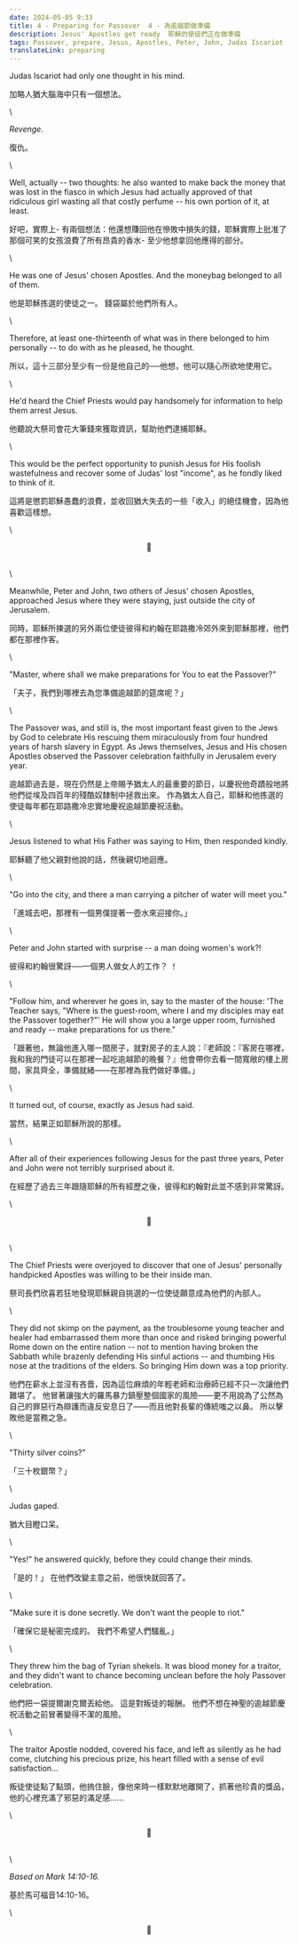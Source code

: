 ```yaml
---
date: 2024-05-05 9:33
title: 4 - Preparing for Passover  4 - 為逾越節做準備
description: Jesus' Apostles get ready  耶穌的使徒們正在做準備
tags: Passover, prepare, Jesus, Apostles, Peter, John, Judas Iscariot
translateLink: preparing
---
```


Judas Iscariot had only one thought in his mind. 

加略人猶大腦海中只有一個想法。

\

*Revenge.*

復仇。

\

Well, actually -- two thoughts: he also wanted to make back the money that was lost in the fiasco in which Jesus had actually approved of that ridiculous girl wasting all that costly perfume -- his own portion of it, at least. 

好吧，實際上- 有兩個想法：他還想賺回他在慘敗中損失的錢，耶穌實際上批准了那個可笑的女孩浪費了所有昂貴的香水- 至少他想拿回他應得的部分。

\

He was one of Jesus' chosen Apostles. And the moneybag belonged to all of them. 

他是耶穌拣選的使徒之一。 錢袋屬於他們所有人。

\

Therefore, at least one-thirteenth of what was in there belonged to him personally -- to do with as he pleased, he thought.

所以，這十三部分至少有一份是他自己的──他想，他可以隨心所欲地使用它。

\

He'd heard the Chief Priests would pay handsomely for information to help them arrest Jesus. 

他聽說大祭司會花大筆錢來獲取資訊，幫助他們逮捕耶穌。

\

This would be the perfect opportunity to punish Jesus for His foolish wastefulness and recover some of Judas' lost "income", as he fondly liked to think of it. 

這將是懲罰耶穌愚蠢的浪費，並收回猶大失去的一些「收入」的絕佳機會，因為他喜歡這樣想。

\

<center>💠</center>

\
\

Meanwhile, Peter and John, two others of Jesus' chosen Apostles, approached Jesus where they were staying, just outside the city of Jerusalem.

同時，耶穌所揀選的另外兩位使徒彼得和約翰在耶路撒冷郊外來到耶穌那裡，他們都在那裡作客。

\

"Master, where shall we make preparations for You to eat the Passover?"

「夫子，我們到哪裡去為您準備逾越節的筵席呢？」

\

The Passover was, and still is, the most important feast given to the Jews by God to celebrate His rescuing them miraculously from four hundred years of harsh slavery in Egypt. As Jews themselves, Jesus and His chosen Apostles observed the Passover celebration faithfully in Jerusalem every year. 

逾越節過去是，現在仍然是上帝賜予猶太人的最重要的節日，以慶祝他奇蹟般地將他們從埃及四百年的殘酷奴隸制中拯救出來。 作為猶太人自己，耶穌和他拣選的使徒每年都在耶路撒冷忠實地慶祝逾越節慶祝活動。

\

Jesus listened to what His Father was saying to Him, then responded kindly. 

耶穌聽了他父親對他說的話，然後親切地迴應。

\

"Go into the city, and there a man carrying a pitcher of water will meet you."

「進城去吧，那裡有一個男僕提著一壺水來迎接你。」

\

Peter and John started with surprise -- a man doing women's work?!

彼得和約翰很驚訝──一個男人做女人的工作？ ！

\

"Follow him, and wherever he goes in, say to the master of the house: 'The Teacher says, "Where is the guest-room, where I and my disciples may eat the Passover together?"' He will show you a large upper room, furnished and ready -- make preparations for us there."

「跟著他，無論他進入哪一間房子，就對房子的主人說：『老師說：『客房在哪裡，我和我的門徒可以在那裡一起吃逾越節的晚餐？』他會帶你去看一間寬敞的樓上房間，家具齊全，準備就緒——在那裡為我們做好準備。」

\

It turned out, of course, exactly as Jesus had said. 

當然，結果正如耶穌所說的那樣。

\

After all of their experiences following Jesus for the past three years, Peter and John were not terribly surprised about it.

在經歷了過去三年跟隨耶穌的所有經歷之後，彼得和約翰對此並不感到非常驚訝。

\

<center>💠</center>

\
\

The Chief Priests were overjoyed to discover that one of Jesus' personally handpicked Apostles was willing to be their inside man. 

祭司長們欣喜若狂地發現耶穌親自挑選的一位使徒願意成為他們的內部人。

\

They did not skimp on the payment, as the troublesome young teacher and healer had embarrassed them more than once and risked bringing powerful Rome down on the entire nation -- not to mention having broken the Sabbath while brazenly defending His sinful actions -- and thumbing His nose at the traditions of the elders. So bringing Him down was a top priority. 

他們在薪水上並沒有吝嗇，因為這位麻煩的年輕老師和治療師已經不只一次讓他們難堪了。 他冒著讓強大的羅馬暴力鎮壓整個國家的風險——更不用說為了公然為自己的罪惡行為辯護而違反安息日了——而且他對長輩的傳統嗤之以鼻。 所以擊敗他是當務之急。

\

"Thirty silver coins?"

「三十枚銀幣？」

\

Judas gaped. 

猶大目瞪口呆。

\

"Yes!" he answered quickly, before they could change their minds. 

「是的！」 在他們改變主意之前，他很快就回答了。

\

"Make sure it is done secretly. We don't want the people to riot."

「確保它是秘密完成的。 我們不希望人們騷亂。」

\

They threw him the bag of Tyrian shekels. It was blood money for a traitor, and they didn't want to chance becoming unclean before the holy Passover celebration. 

他們把一袋提爾謝克爾丟給他。 這是對叛徒的報酬。 他們不想在神聖的逾越節慶祝活動之前冒著變得不潔的風險。

\

The traitor Apostle nodded, covered his face, and left as silently as he had come, clutching his precious prize, his heart filled with a sense of evil satisfaction...

叛徒使徒點了點頭，他摀住臉，像他來時一樣默默地離開了，抓著他珍貴的獎品，他的心裡充滿了邪惡的滿足感......

\

<center>💠</center>

\
\

*Based on Mark 14:10-16.*

基於馬可福音14:10-16。

\

<center>💠</center>
